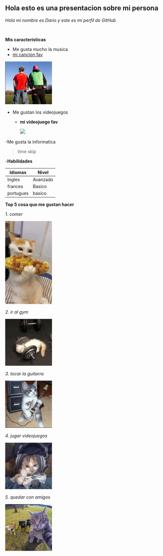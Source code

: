 ## Hola esto es una presentacion sobre mi persona

*Hola mi nombre es Dario y este es mi perfil de GitHub*
```python



```
**Mis caracteristicas**

- Me gusta mucho la musica
- [mi cancion fav](https://youtu.be/UPqDWj-RxV8?si=xYblGFLQgUVykd13)
<img width= '150px' src=https://github.com/V4lky0n/Valky/blob/main/Imagen%20de%20WhatsApp%202025-05-28%20a%20las%2011.03.06_bf4c960a.jpg/>

  
- Me gustan los videojuegos
  - **mi videojuego fav**

    <img width= '150px' src=https://github.com/V4lky0n/Valky/blob/main/Virtua%20Fighter%205%2C%20Slay%20the%20SPire%20and%203%20Sonic%20games….jpeg/> 






-Me gusta la informatica

> time skip

-**Habilidades**

| Idiomas   |   Nivel  |
| --------- | -------- |
| Ingles    | Avanzado |
| frances   |   Basico | 
| portugues | basico   |

**Top 5 cosa que me gustan hacer**

 *1. comer*
 
  <img width= '150px' src=https://github.com/V4lky0n/Valky/blob/main/cat%20eat%20the%20korn.jpeg/> 
  
 *2. ir al gym*
 
   <img width= '150px' src=https://github.com/V4lky0n/Valky/blob/main/cat%20at%20gym%20asf.jpeg/>
   
 *3. tocar la guitarra*
 
   <img width= '150px' src=https://github.com/V4lky0n/Valky/blob/main/cat%20rockstar.jpeg/>
 
 *4. jugar videojuegos*
 
  <img width= '150px' src=https://github.com/V4lky0n/Valky/blob/main/meme%20gato%20jugando%20play.jpeg/>
 
 *5. quedar con amigos*
 
<img width= '150px' src=https://github.com/V4lky0n/Valky/blob/main/De%20boas%20aqui%20%23quinta%20%23amigos.jpeg/>
























































  
